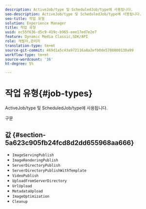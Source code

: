 ```yaml
---
description: ActiveJob/type 및 ScheduledJob/type에 사용됩니다.
seo-description: ActiveJob/type 및 ScheduledJob/type에 사용됩니다.
seo-title: 작업 유형
solution: Experience Manager
title: 작업 유형
uuid: ec55f636-d5c9-419c-b965-eee17ed7e2e7
feature: Dynamic Media Classic,SDK/API
role: 개발자,관리자
translation-type: tm+mt
source-git-commit: 469d1a5c43a972116a8a2efb0de5708800130a99
workflow-type: tm+mt
source-wordcount: '36'
ht-degree: 5%

---
```



# 작업 유형{#job-types}

ActiveJob/type 및 ScheduledJob/type에 사용됩니다.

구문

## 값 {#section-5a623c905fb24fcd8d2dd655968aa666}

* `ImageServingPublish`
* `ImageRenderingPublish`
* `ServerDirectoryPublish`
* `ServerDirectoryPublishWithTemplate`
* `VideoPublish`
* `UploadFromServerDirectory`
* `UrlUpload`
* `MetadataUpload`
* `ImageOptimization`
* `Cleanup`

